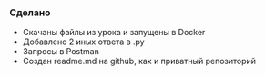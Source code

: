 ### Сделано

- Скачаны файлы из урока и запущены в Docker
- Добавлено 2 иных ответа в .py
- Запросы в Postman
- Создан readme.md на github, как и приватный репозиторий
